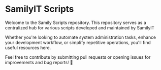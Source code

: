 # SamilyIT Scripts

Welcome to the Samily Scripts repository. This repository serves as a centralized hub for various scripts developed and maintained by SamilyIT

Whether you're looking to automate system administration tasks, enhance your development workflow, or simplify repetitive operations, you'll find useful resources here. 

Feel free to contribute by submitting pull requests or opening issues for improvements and bug reports! 🤝
